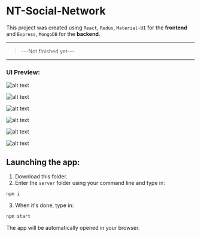 # NT-Social-Network

This project was created using <code>React</code>, <code>Redux</code>, <code>Material-UI</code> for the <b>frontend</b> and <code>Express</code>, <code>MongoDB</code> for the <b>backend</b>.

<hr/>
<blockquote>
  <p>---Not finished yet---</p>
</blockquote>
<hr/>

<h3>UI Preview:</h3>

![alt text](http://i101.fastpic.ru/big/2018/0317/db/27acac0e0b56459b065cd3515891aedb.jpg)

![alt text](http://i101.fastpic.ru/big/2018/0317/af/fa2194c9ebe485f703fb55db4cb042af.jpg)

![alt text](http://i101.fastpic.ru/big/2018/0317/80/7e34bba454f3c9b397699e7bc1f03b80.jpg)

![alt text](http://i101.fastpic.ru/big/2018/0317/2c/91310dc447fc439343a3fa90e883732c.jpg)

![alt text](http://i101.fastpic.ru/big/2018/0317/92/84a1e69d9189126c5275031eecb33692.jpg)

![alt text](http://i101.fastpic.ru/big/2018/0317/e8/068ce5dff3283e6badaca2d285499ee8.jpg)

<h2>Launching the app:</h2>

1. Download this folder.
2. Enter the <code>server</code> folder using your command line and type in:
```bash
npm i
```
3. When it's done, type in:
```bash
npm start
```
The app will be automatically opened in your browser.





